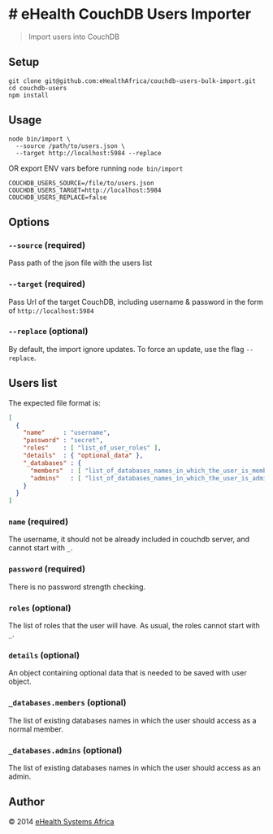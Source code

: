 # # eHealth CouchDB Users Importer

> Import users into CouchDB

## Setup

```
git clone git@github.com:eHealthAfrica/couchdb-users-bulk-import.git
cd couchdb-users
npm install
```


## Usage

```
node bin/import \
  --source /path/to/users.json \
  --target http://localhost:5984 --replace
```

OR export ENV vars before running `node bin/import`

```
COUCHDB_USERS_SOURCE=/file/to/users.json
COUCHDB_USERS_TARGET=http://localhost:5984
COUCHDB_USERS_REPLACE=false
```


## Options

### `--source` **(required)**

Pass path of the json file with the users list

### `--target` **(required)**

Pass Url of the target CouchDB, including username & password in
the form of `http://localhost:5984`

### `--replace` **(optional)**

By default, the import ignore updates. To force an update,
use the flag `--replace`.


## Users list

The expected file format is:
```json
[
  {
    "name"     : "username",
    "password" : "secret",
    "roles"    : [ "list_of_user_roles" ],
    "details"  : { "optional_data" },
    "_databases" : {
      "members"  : [ "list_of_databases_names_in_which_the_user_is_member" ],
      "admins"   : [ "list_of_databases_names_in_which_the_user_is_admin" ]
    }
  }
]
```

### `name` **(required)**

The username, it should not be already included in couchdb server, and cannot
start with `_`.

### `password` **(required)**

There is no password strength checking.

### `roles` **(optional)**

The list of roles that the user will have. As usual, the roles cannot
start with `_`.

### `details` **(optional)**

An object containing optional data that is needed to be saved
with user object.

### `_databases.members` **(optional)**

The list of existing databases names in which the user should access
as a normal member.

### `_databases.admins` **(optional)**

The list of existing databases names in which the user should access
as an admin.

## Author

© 2014 [eHealth Systems Africa](http://ehealthafrica.org)
